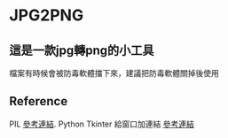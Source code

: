 # JPG2PNG

## 這是一款jpg轉png的小工具

檔案有時候會被防毒軟體擋下來，建議把防毒軟體關掉後使用

## Reference

PIL [參考連結](https://pypi.org/project/Pillow/).
Python Tkinter 給窗口加連結 [參考連結](https://zhidao.baidu.com/question/119814361.html)


